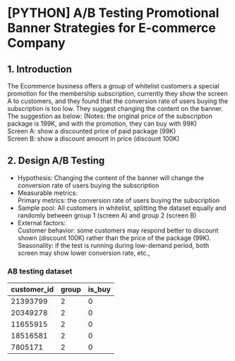 # [PYTHON] A/B Testing Promotional Banner Strategies for E-commerce Company

## 1. Introduction
The Ecommerce business offers a group of whitelist customers a special promotion for the membership subscription, currently they show the screen A to customers, and they found that the conversion rate of users buying the subscription is too low.
They suggest changing the content on the banner. The suggestion as below: (Notes: the original price of the subscription package is 199K, and with the promotion, they can buy with 99K)\
Screen A: show a discounted price of paid package (99K)\
Screen B: show a discount amount in price (discount 100K)

## 2. Design A/B Testing
- Hypothesis: Changing the content of the banner will change the conversion rate of users buying the subscription
- Measurable metrics:\
Primary metrics: the conversion rate of users buying the subscription
- Sample pool: All customers in whitelist, splitting the dataset equally and randomly between group 1 (screen A) and group 2 (screen B)
- External factors:\
Customer behavior: some customers may respond better to discount shown (discount 100K) rather than the price of the package (99K).\
Seasonality: if the test is running during low-demand period, both screen may show lower conversion rate, etc.,

### AB testing dataset
|customer_id| group| is_buy|
|------------|--------------|-----------|
|21393799|	2|	0|
|20349278|	2|	0|
|11655915|	2|	0|
|18516581|	2|	0|
|7805171|	2|	0|
